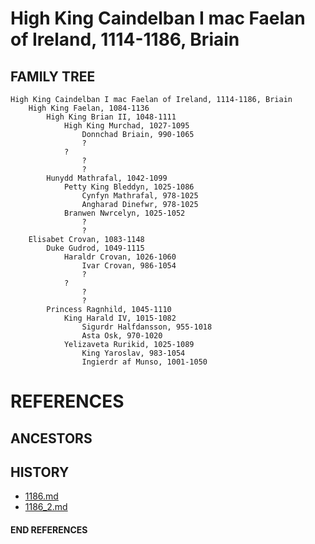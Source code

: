 # High King Caindelban I mac Faelan of Ireland, 1114-1186, Briain

## FAMILY TREE 
```
High King Caindelban I mac Faelan of Ireland, 1114-1186, Briain 
	High King Faelan, 1084-1136
		High King Brian II, 1048-1111
			High King Murchad, 1027-1095
				Donnchad Briain, 990-1065
				?
			?
				?
				?
		Hunydd Mathrafal, 1042-1099
			Petty King Bleddyn, 1025-1086
				Cynfyn Mathrafal, 978-1025
				Angharad Dinefwr, 978-1025
			Branwen Nwrcelyn, 1025-1052
				?
				?				
	Elisabet Crovan, 1083-1148
		Duke Gudrod, 1049-1115
			Haraldr Crovan, 1026-1060
				Ivar Crovan, 986-1054
				?
			?
				?
				?
		Princess Ragnhild, 1045-1110
			King Harald IV, 1015-1082
				Sigurdr Halfdansson, 955-1018
				Asta Osk, 970-1020
			Yelizaveta Rurikid, 1025-1089
				King Yaroslav, 983-1054
				Ingierdr af Munso, 1001-1050
```


# REFERENCES

## ANCESTORS

## HISTORY
* [1186.md](../h/1186.md)
* [1186_2.md](../h/1186_2.md)
#### END REFERENCES